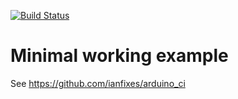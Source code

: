 [![Build Status](https://travis-ci.com/scls19fr/mwe_arduino_ci.svg?branch=master)](https://travis-ci.com/scls19fr/mwe_arduino_ci)

# Minimal working example

See https://github.com/ianfixes/arduino_ci
